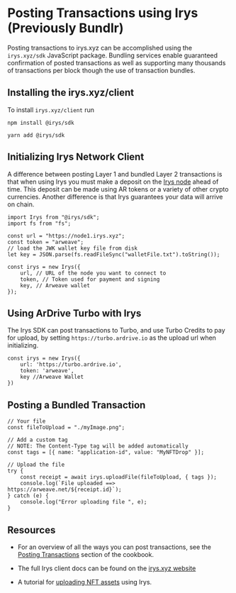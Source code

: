# Posting Transactions using Irys (Previously Bundlr)

Posting transactions to irys.xyz can be accomplished using the `irys.xyz/sdk` JavaScript package. Bundling services enable guaranteed confirmation of posted transactions as well as supporting many thousands of transactions per block though the use of transaction bundles.

## Installing the irys.xyz/client

To install `irys.xyz/client` run

<CodeGroup>
  <CodeGroupItem title="NPM">

```console:no-line-numbers
npm install @irys/sdk
```

  </CodeGroupItem>
  <CodeGroupItem title="YARN">

```console:no-line-numbers
yarn add @irys/sdk
```

  </CodeGroupItem>
</CodeGroup>

## Initializing Irys Network Client

A difference between posting Layer 1 and bundled Layer 2 transactions is that when using Irys you must make a deposit on the [Irys node](http://docs.irys.xyz/overview/nodes) ahead of time. This deposit can be made using AR tokens or a variety of other crypto currencies. Another difference is that Irys guarantees your data will arrive on chain.

```js:no-line-numbers
import Irys from "@irys/sdk";
import fs from "fs";

const url = "https://node1.irys.xyz";
const token = "arweave";
// load the JWK wallet key file from disk
let key = JSON.parse(fs.readFileSync("walletFile.txt").toString());

const irys = new Irys({
	url, // URL of the node you want to connect to
	token, // Token used for payment and signing
	key, // Arweave wallet
});
```

## Using ArDrive Turbo with Irys

The Irys SDK can post transactions to Turbo, and use Turbo Credits to pay for upload, by setting `https://turbo.ardrive.io` as the upload url when initializing.

```js:no-line-numbers
const irys = new Irys({
	url: 'https://turbo.ardrive.io',
	token: 'arweave',
	key //Arweave Wallet
})
```

## Posting a Bundled Transaction

```js:no-line-numbers
// Your file
const fileToUpload = "./myImage.png";

// Add a custom tag
// NOTE: The Content-Type tag will be added automatically
const tags = [{ name: "application-id", value: "MyNFTDrop" }];

// Upload the file
try {
	const receipt = await irys.uploadFile(fileToUpload, { tags });
	console.log(`File uploaded ==> https://arweave.net/${receipt.id}`);
} catch (e) {
	console.log("Error uploading file ", e);
}
```

## Resources

-   For an overview of all the ways you can post transactions, see the [Posting Transactions](../../concepts/post-transactions.md) section of the cookbook.

-   The full Irys client docs can be found on the [irys.xyz website](http://docs.irys.xyz/developer-docs/irys-sdk)

-   A tutorial for [uploading NFT assets](http://docs.irys.xyz/hands-on/tutorials/uploading-nfts) using Irys.
